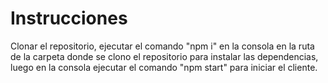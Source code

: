 # Instrucciones

Clonar el repositorio, ejecutar el comando "npm i" en la consola en la ruta de la carpeta donde se clono el repositorio para instalar las dependencias, luego en la consola ejecutar el comando "npm start" para iniciar el cliente.



